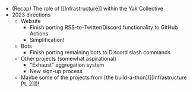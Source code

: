 - (Recap) The role of [[Infrastructure]] within the Yak Collective
- 2023 directions
    - Website
        - Finish porting RSS-to-Twitter/Discord functionality to GitHub Actions
        - Simplification!
    - Bots
        - Finish porting remaining bots to Discord slash commands
    - Other projects (somewhat aspirational)
        - "Exhaust" aggregation system
        - New sign-up process
    - Maybe some of the projects from [the build-a-thon]([[Infrastructure Pt. 2]])!
